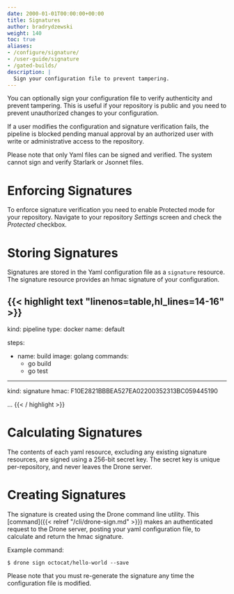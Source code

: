 ```yaml
---
date: 2000-01-01T00:00:00+00:00
title: Signatures
author: bradrydzewski
weight: 140
toc: true
aliases:
- /configure/signature/
- /user-guide/signature
- /gated-builds/
description: |
  Sign your configuration file to prevent tampering.
---
```


You can optionally sign your configuration file to verify authenticity and prevent tampering. This is useful if your repository is public and you need to prevent unauthorized changes to your configuration.

If a user modifies the configuration and signature verification fails, the pipeline is blocked pending manual approval by an authorized user with write or administrative access to the repository.

<div class="alert">
Please note that only Yaml files can be signed and verified. The system cannot sign and verify Starlark or Jsonnet files.
</div>

# Enforcing Signatures

To enforce signature verification you need to enable Protected mode for your repository. Navigate to your repository _Settings_ screen and check the _Protected_ checkbox.

# Storing Signatures

Signatures are stored in the Yaml configuration file as a `signature` resource. The signature resource provides an hmac signature of your configuration.

{{< highlight text "linenos=table,hl_lines=14-16" >}}
---
kind: pipeline
type: docker
name: default

steps:
- name: build
  image: golang
  commands:
  - go build
  - go test

---
kind: signature
hmac: F10E2821BBBEA527EA02200352313BC059445190

...
{{< / highlight >}}

# Calculating Signatures

The contents of each yaml resource, excluding any existing signature resources, are signed using a 256-bit secret key. The secret key is unique per-repository, and never leaves the Drone server.

# Creating Signatures

The signature is created using the Drone command line utility. This [command]({{< relref "/cli/drone-sign.md" >}}) makes an authenticated request to the Drone server, posting your yaml configuration file, to calculate and return the hmac signature.

Example command:
```
$ drone sign octocat/hello-world --save
```

<div class="alert">
Please note that you must re-generate the signature any time the configuration file is modified.
</div>
